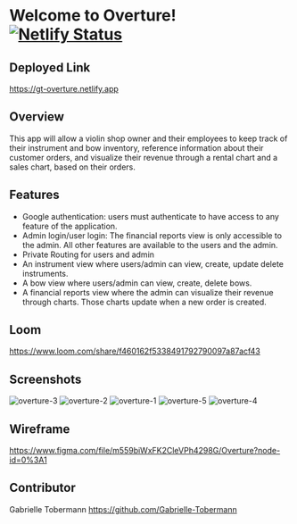 # Welcome to Overture! [![Netlify Status](https://api.netlify.com/api/v1/badges/7f0392d8-7922-463c-94b7-0d57f78b8fd4/deploy-status)](https://app.netlify.com/sites/gt-overture/deploys)

## Deployed Link 
https://gt-overture.netlify.app

## Overview 
This app will allow a violin shop owner and their employees to keep track of their instrument and bow inventory, reference information about their customer orders, and visualize their revenue through a rental chart and a sales chart, based on their orders. 

## Features
- Google authentication: users must authenticate to have access to any feature of the application.
- Admin login/user login: The financial reports view is only accessible to the admin. All other features are available to the users and the admin. 
- Private Routing for users and admin
- An instrument view where users/admin can view, create, update delete instruments.
- A bow view where users/admin can view, create, delete bows.
- A financial reports view where the admin can visualize their revenue through charts. Those charts update when a new order is created. 


## Loom 
https://www.loom.com/share/f460162f5338491792790097a87acf43

## Screenshots
![overture-3](https://user-images.githubusercontent.com/76187279/123342154-d97f6880-d514-11eb-9cd6-76506e8326fb.png)
![overture-2](https://user-images.githubusercontent.com/76187279/123342157-d97f6880-d514-11eb-839b-e5767d49c91b.png)
![overture-1](https://user-images.githubusercontent.com/76187279/123342159-d97f6880-d514-11eb-972a-74d243996164.png)
![overture-5](https://user-images.githubusercontent.com/76187279/123342161-da17ff00-d514-11eb-9510-225f9cfa15d2.png)
![overture-4](https://user-images.githubusercontent.com/76187279/123342162-da17ff00-d514-11eb-8311-2187d81ad899.png)


## Wireframe 
https://www.figma.com/file/m559biWxFK2CleVPh4298G/Overture?node-id=0%3A1

## Contributor
Gabrielle Tobermann https://github.com/Gabrielle-Tobermann
